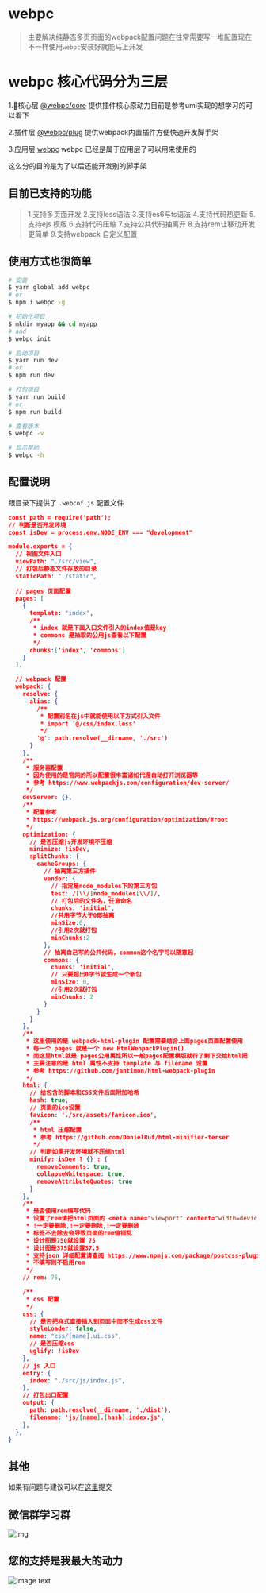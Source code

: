 # webpc
> 主要解决纯静态多页页面的webpack配置问题在往常需要写一堆配置现在不一样使用`webpc`安装好就能马上开发

# webpc 核心代码分为三层
1.核心层 [@webpc/core](https://github.com/yubin-code/webpc-core) 提供插件核心原动力目前是参考umi实现的想学习的可以看下

2.插件层 [@webpc/plug](https://github.com/yubin-code/webpc-plug) 提供webpack内置插件方便快速开发脚手架

3.应用层 [webpc]() webpc 已经是属于应用层了可以用来使用的

这么分的目的是为了以后还能开发别的脚手架


## 目前已支持的功能
> 1.支持多页面开发
> 2.支持less语法
> 3.支持es6与ts语法
> 4.支持代码热更新
> 5.支持ejs 模版
> 6.支持代码压缩
> 7.支持公共代码抽离开
> 8.支持rem让移动开发更简单
> 9.支持webpack 自定义配置


## 使用方式也很简单
```bash
# 安装
$ yarn global add webpc
# or
$ npm i webpc -g

# 初始化项目
$ mkdir myapp && cd myapp
# and
$ webpc init

# 启动项目
$ yarn run dev
# or
$ npm run dev

# 打包项目
$ yarn run build
# or
$ npm run build

# 查看版本
$ webpc -v

# 显示帮助
$ webpc -h
```


## 配置说明
跟目录下提供了 `.webcof.js` 配置文件
```json
const path = require('path');
// 判断是否开发环境
const isDev = process.env.NODE_ENV === "development"

module.exports = {
  // 视图文件入口
  viewPath: "./src/view",
  // 打包后静态文件存放的目录 
  staticPath: "./static",
  
  // pages 页面配置
  pages: [
    {
      template: "index",
      /**
       * index 就是下面入口文件引入的index值是key
       * commons 是抽取的公用js查看以下配置
       */
      chunks:['index', 'commons']
    }
  ],

  // webpack 配置
  webpack: {
    resolve: {
      alias: {
        /**
         * 配置别名在js中就能使用以下方式引入文件
         * import '@/css/index.less'
         */
        '@': path.resolve(__dirname, './src')
      }
    },
    /**
     * 服务器配置
     * 因为使用的是官网的所以配置很丰富诸如代理自动打开浏览器等
     * 参考 https://www.webpackjs.com/configuration/dev-server/
     */
    devServer: {},
    /**
     * 配置参考
     * https://webpack.js.org/configuration/optimization/#root
     */
    optimization: {
      // 是否压缩js开发环境不压缩
      minimize: !isDev,
      splitChunks: {
        cacheGroups: {
          // 抽离第三方插件
          vendor: {
            // 指定是node_modules下的第三方包
            test: /[\\/]node_modules[\\/]/,
            // 打包后的文件名，任意命名  
            chunks: 'initial',
            //共用字节大于0即抽离
            minSize:0, 
            //引用2次就打包
            minChunks:2 
          },
          // 抽离自己写的公共代码，common这个名字可以随意起
          commons: {
            chunks: 'initial',
            // 只要超出0字节就生成一个新包
            minSize: 0,
            //引用2次就打包
            minChunks: 2
          }
        }
      }
    },
    /**
     * 这里使用的是 webpack-html-plugin 配置需要结合上面pages页面配置使用
     * 每一个 pages 就是一个 new HtmlWebpackPlugin()
     * 而这里html就是 pages公用属性所以一般pages配置模版就行了剩下交给html把
     * 主要注意的是 html 属性不支持 template 与 filename 设置
     * 参考 https://github.com/jantimon/html-webpack-plugin
     */
    html: {
      // 给包含的脚本和CSS文件后面附加哈希
      hash: true,
      // 页面的ico设置
      favicon: './src/assets/favicon.ico',
      /**
       * html 压缩配置
       * 参考 https://github.com/DanielRuf/html-minifier-terser
       */
      // 判断如果开发环境就不压缩html
      minify: isDev ? {} : {
        removeComments: true,
        collapseWhitespace: true,
        removeAttributeQuotes: true
      }
    },
    /**
     * 是否使用rem编写代码
     * 设置了rem请把html页面的 <meta name="viewport" content="width=device-width, initial-scale=1.0">
     * !一定要删除,!一定要删除,!一定要删除
     * 标签不去除去会导致页面的rem值错乱
     * 设计图是750就设置 75
     * 设计图是375就设置37.5
     * 支持json 详细配置请查阅 https://www.npmjs.com/package/postcss-plugin-px2rem
     * 不填写则不启用rem
     */
    // rem: 75,

    /**
     * css 配置
     */
    css: {
      // 是否把样式直接插入到页面中而不生成css文件
      styleLoader: false,
      name: "css/[name].ui.css",
      // 是否压缩css
      uglify: !isDev
    },
    // js 入口
    entry: {
      index: "./src/js/index.js",
    },
    // 打包出口配置
    output: {
      path: path.resolve(__dirname, './dist'),
      filename: 'js/[name].[hash].index.js',
    },
  },
}
```

## 其他
如果有问题与建议可以在[这里](https://github.com/yubin-code/webpc/issues)提交


## 微信群学习群
![img](https://dabinpublic.oss-cn-beijing.aliyuncs.com/qun.jpg
)


## 您的支持是我最大的动力
![Image text](https://dabinpublic.oss-cn-beijing.aliyuncs.com/pay.jpg)